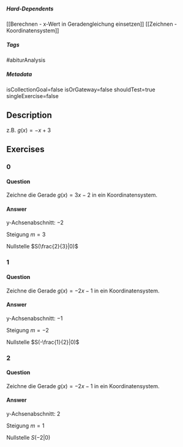 ##### Hard-Dependents 
[[Berechnen - x-Wert in Geradengleichung einsetzen]]
[[Zeichnen - Koordinatensystem]]
##### Tags 
#abiturAnalysis
##### Metadata 
isCollectionGoal=false
isOrGateway=false
shouldTest=true
singleExercise=false
## Description 
z.B. $g(x)=-x+3$ 
## Exercises 
### 0 
#### Question 
Zeichne die Gerade $g(x)=3x-2$ in ein Koordinatensystem.
#### Answer 
y-Achsenabschnitt: $-2$

Steigung $m=3$

Nullstelle $S(\frac{2}{3}|0)$
### 1 
#### Question 
Zeichne die Gerade $g(x)=-2x-1$ in ein Koordinatensystem.
#### Answer 
y-Achsenabschnitt: $-1$

Steigung $m=-2$

Nullstelle $S(-\frac{1}{2}|0)$
### 2 
#### Question 
Zeichne die Gerade $g(x)=-2x-1$ in ein Koordinatensystem.
#### Answer 
y-Achsenabschnitt: $2$

Steigung $m=1$

Nullstelle $S(-2|0)$
